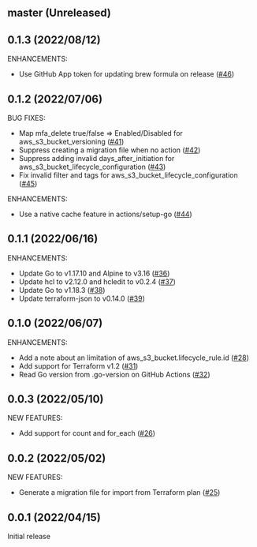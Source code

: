 ## master (Unreleased)

## 0.1.3 (2022/08/12)

ENHANCEMENTS:

* Use GitHub App token for updating brew formula on release ([#46](https://github.com/minamijoyo/tfedit/pull/46))

## 0.1.2 (2022/07/06)

BUG FIXES:

* Map mfa_delete true/false => Enabled/Disabled for aws_s3_bucket_versioning ([#41](https://github.com/minamijoyo/tfedit/pull/41))
* Suppress creating a migration file when no action ([#42](https://github.com/minamijoyo/tfedit/pull/42))
* Suppress adding invalid days_after_initiation for aws_s3_bucket_lifecycle_configuration ([#43](https://github.com/minamijoyo/tfedit/pull/43))
* Fix invalid filter and tags for aws_s3_bucket_lifecycle_configuration ([#45](https://github.com/minamijoyo/tfedit/pull/45))

ENHANCEMENTS:

* Use a native cache feature in actions/setup-go ([#44](https://github.com/minamijoyo/tfedit/pull/44))

## 0.1.1 (2022/06/16)

ENHANCEMENTS:

* Update Go to v1.17.10 and Alpine to v3.16 ([#36](https://github.com/minamijoyo/tfedit/pull/36))
* Update hcl to v2.12.0 and hcledit to v0.2.4 ([#37](https://github.com/minamijoyo/tfedit/pull/37))
* Update Go to v1.18.3 ([#38](https://github.com/minamijoyo/tfedit/pull/38))
* Update terraform-json to v0.14.0 ([#39](https://github.com/minamijoyo/tfedit/pull/39))

## 0.1.0 (2022/06/07)

ENHANCEMENTS:

* Add a note about an limitation of aws_s3_bucket.lifecycle_rule.id ([#28](https://github.com/minamijoyo/tfedit/pull/28))
* Add support for Terraform v1.2 ([#31](https://github.com/minamijoyo/tfedit/pull/31))
* Read Go version from .go-version on GitHub Actions ([#32](https://github.com/minamijoyo/tfedit/pull/32))

## 0.0.3 (2022/05/10)

NEW FEATURES:

* Add support for count and for_each ([#26](https://github.com/minamijoyo/tfedit/pull/26))

## 0.0.2 (2022/05/02)

NEW FEATURES:

* Generate a migration file for import from Terraform plan ([#25](https://github.com/minamijoyo/tfedit/pull/25))

## 0.0.1 (2022/04/15)

Initial release
